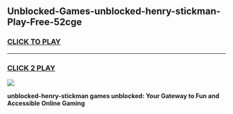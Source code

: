 
## Unblocked-Games-unblocked-henry-stickman-Play-Free-52cge
<h3>
<a href="https://premium76.site?title=unblocked-henry-stickman&ref=19M">CLICK TO PLAY</a></h3>
<hr>

<h3>
<a href="https://premium76.site?title=unblocked-henry-stickman&ref=19M">CLICK 2 PLAY</a>
  
</h3>

<a href="https://premium76.site?title=unblocked-henry-stickman&ref=19M"><img src="https://clearcache.store/games.png"></a>


**unblocked-henry-stickman games unblocked: Your Gateway to Fun and Accessible Online Gaming**
